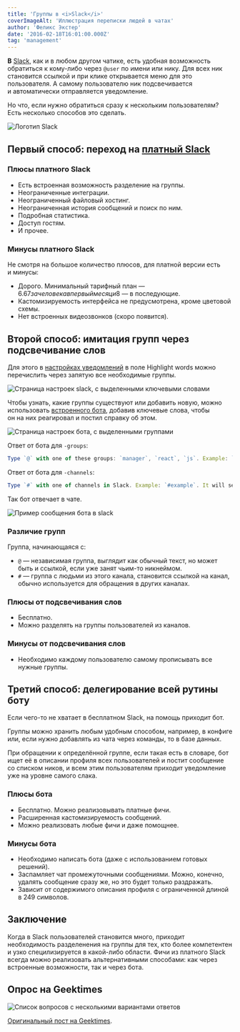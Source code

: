 ```yaml
---
title: 'Группы в <i>Slack</i>'
coverImageAlt: 'Иллюстрация переписки людей в чатах'
author: 'Феликс Экстер'
date: '2016-02-18T16:01:00.000Z'
tag: 'management'
---
```


**В** [Slack](https://slack.com/), как и в любом другом чатике, есть удобная возможность обратиться к кому-либо через `@user` по имени или нику. Для всех ник становится ссылкой и при клике открывается меню для это пользователя. А самому пользователю ник подсвечивается и автоматически отправляется&nbsp;уведомление.

Но что, если нужно обратиться сразу к нескольким пользователям? Есть несколько способов это сделать.

<Img imageName='slack' alt='Логотип Slack'>

## Первый способ: переход на [платный&nbsp;Slack](https://slack.com/pricing)

### Плюсы платного Slack

- Есть встроенная возможность разделение на группы.
- Неограниченные интеграции.
- Неограниченный файловый хостинг.
- Неограниченная история сообщений и поиск по ним.
- Подробная статистика.
- Доступ гостям.
- И прочее.

### Минусы платного Slack

Не смотря на большое количество плюсов, для платной версии есть и минусы:

- Дорого. Минимальный тарифный план — $6.67 за человека в первый месяц и $8 — в последующие.
- Кастомизируемость интерфейса не предусмотрена, кроме цветовой схемы.
- Нет встроенных видеозвонков (скоро&nbsp;появится).

## Второй способ: имитация групп через подсвечивание слов

Для этого в [настройках уведомлений](https://slack.com/account/notifications#highlight_words_div) в поле Highlight words можно перечислить через запятую все необходимые группы.

<Img imageName='highlight' alt='Страница настроек slack, с выделенными ключевыми словами'>

Чтобы узнать, какие группы существуют или добавить новую, можно использовать [встроенного бота](https://slack.com/customize/slackbot), добавив ключевые слова, чтобы он на них реагировал и постил справку об этом.

<Img imageName='bot-settings' alt='Страница настроек бота, с выделенными группами'>

Ответ от бота для `-groups`:

```js
Type `@` with one of these groups: `manager`, `react`, `js`. Example: `@example`. It will send notifications automatically when you add necessary groups in Highlight Words: https://slack.com/account/notifications#highlight_words_div
```

Ответ от бота для `-channels`:

```js
Type `#` with one of channels in Slack. Example: `#example`. It will send notifications automatically when you add necessary channels in Highlight Words: https://slack.com/account/notifications#highlight_words_div
```

Так бот отвечает в чате.

<Img imageName='bot' alt='Пример сообщения бота в slack'>

### Различие групп

Группа, начинающаяся с:

- `@` — независимая группа, выглядит как обычный текст, но может быть и ссылкой, если уже занят чьим-то никнеймом.
- `#` — группа с людьми из этого канала, становится ссылкой на канал, обычно используется для обращения в других&nbsp;каналах.

### Плюсы от подсвечивания слов

- Бесплатно.
- Можно разделять на группы пользователей из каналов.

### Минусы от подсвечивания слов

- Необходимо каждому пользователю самому прописывать все нужные&nbsp;группы.

## Третий способ: делегирование всей рутины боту

Если чего-то не хватает в бесплатном Slack, на помощь приходит бот.

Группы можно хранить любым удобным способом, например, в конфиге или, если нужно добавлять из чата через команды, то в&nbsp;базе&nbsp;данных.

При обращении к определённой группе, если такая есть в словаре, бот ищет её в описании профиля всех пользователей и постит сообщение со списком ников, и всем этим пользователям приходит уведомление уже на уровне самого слака.

### Плюсы бота

- Бесплатно. Можно реализовывать платные&nbsp;фичи.
- Расширенная кастомизируемость сообщений.
- Можно реализовать любые фичи и даже&nbsp;помощнее.

### Минусы бота

- Необходимо написать бота (даже с использованием готовых решений).
- Заспамляет чат промежуточными сообщениями. Можно, конечно, удалять сообщение сразу же, но это будет только раздражать.
- Зависит от содержимого описания профиля с ограниченной длиной в 249 символов.

## Заключение

Когда в Slack пользователей становится много, приходит необходимость разделенения на группы для тех, кто более компетентен и узко специлизируется в какой-либо области. Фичи из платного Slack всегда можно реализовать альтернативными способами: как через встроенные возможности, так и через&nbsp;бота.

## Опрос на Geektimes

<Img imageName='poll' alt='Список вопросов с несколькими вариантами ответов'>

[Оригинальный пост на Geektimes](https://geektimes.ru/post/271292/).
